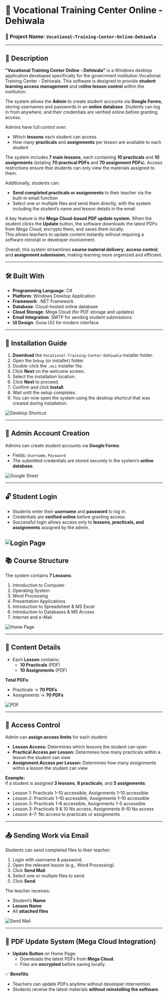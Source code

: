 # 📘 Vocational Training Center Online - Dehiwala

### 🔹 Project Name: `Vocational-Training-Center-Online-Dehiwala`

---

## 📝 Description

**"Vocational Training Center Online - Dehiwala"** is a Windows desktop application developed specifically for the government institution Vocational Training Center - Dehiwala. This software is designed to provide **student learning access management** and o**nline lesson control** within the institution.

The system allows the **Admin** to create student accounts via **Google Forms**, storing usernames and passwords in an **online database**. Students can log in from anywhere, and their credentials are verified online before granting access.  

Admins have full control over:
- Which **lessons** each student can access  
- How many **practicals** and **assignments** per lesson are available to each student  

The system includes **7 main lessons**, each containing **10 practicals** and **10 assignments** (totaling **70 practical PDFs** and **70 assignment PDFs**). Access restrictions ensure that students can only view the materials assigned to them.  

Additionally, students can:
- **Send completed practicals or assignments** to their teacher via the built-in email function  
- Select one or multiple files and send them directly, with the system including the student’s name and lesson details in the email  

A key feature is the **Mega Cloud-based PDF update system**. When the student clicks the **Update** button, the software downloads the latest PDFs from Mega Cloud, encrypts them, and saves them locally.  
This allows teachers to update content instantly without requiring a software reinstall or developer involvement.  

Overall, this system streamlines **course material delivery**, **access control**, and **assignment submission**, making learning more organized and efficient.  

---

## 🛠️ Built With

- **Programming Language**: C#  
- **Platform**: Windows Desktop Application  
- **Framework**: .NET Framework  
- **Database**: Cloud-hosted online database  
- **Cloud Storage**: Mega Cloud (for PDF storage and updates)  
- **Email Integration**: SMTP for sending student submissions  
- **UI Design**: Guna UI2 for modern interface  

---

## 💾 Installation Guide

1. **Download** the `Vocational-Training-Center-Dehiwala` installer folder.  
2. Open the `Debug` (or installer) folder.  
3. Double-click the `.msi` installer file.  
4. Click **Next** on the welcome screen.  
5. Select the installation location.  
6. Click **Next** to proceed.  
7. Confirm and click **Install**.  
8. Wait until the setup completes.
9. You can now open the system using the desktop shortcut that was created during installation.

![Desktop Shortcut](https://drive.google.com/uc?export=view&id=1cHFkJ6lQvIBZ9m7ILFe3Tn0pEsIMJieX)

---

## 🔐 Admin Account Creation

Admins can create student accounts via **Google Forms**:  
- Fields:  `Username`, `Password`  
- The submitted credentials are stored securely in the system’s **online database**.

![Google Sheet](https://drive.google.com/uc?export=view&id=1wblEszN2yvYjuZKpbiuH6K496wTag4d6)

---

## 🔓 Student Login

- Students enter their **username** and **password** to log in.  
- Credentials are **verified online** before granting access.  
- Successful login allows access only to **lessons, practicals, and assignments** assigned by the admin.

![Login Page](https://drive.google.com/uc?export=view&id=1h6YGehnVg4bTifDTAdZhoi3JB4xL84lo)
---

## 📚 Course Structure

The system contains **7 Lessons**:

1. Introduction to Computer  
2. Operating System  
3. Word Processing  
4. Presentation Applications  
5. Introduction to Spreadsheet & MS Excel  
6. Introduction to Databases & MS Access  
7. Internet and e-Mail


![Home Page](https://drive.google.com/uc?export=view&id=11ReF-P0K_B7egmv8R0cdBf1bvZ-ABTTG)

---

## 📂 Content Details

- Each **Lesson** contains:  
  - **10 Practicals** (PDF)  
  - **10 Assignments** (PDF)  

**Total PDFs**:  
- Practicals → **70 PDFs**  
- Assignments → **70 PDFs**  

![PDF](https://drive.google.com/uc?export=view&id=1Q2zfGu7rBOElnlNQmPoIBbf-OCxd7a2H)

---

## 🎯 Access Control

Admin can **assign access limits** for each student:
- **Lesson Access:** Determines which lessons the student can open
- **Practical Access per Lesson:** Determines how many practicals within a lesson the student can view  
- **Assignment Access per Lesson:** Determines how many assignments within a lesson the student can view

**Example:**  
If a student is assigned **3 lessons**, **8 practicals**, and **5 assignments**:
- Lesson 1: Practicals 1–10 accessible, Assignments 1–10 accessible
- Lesson 2: Practicals 1–10 accessible, Assignments 1–10 accessible
- Lesson 3: Practicals 1–8 accessible, Assignments 1–5 accessible
- Lesson 3: Practicals 9 & 10 No access, Assignments 6–10 No access
- Lesson 4–7: No access to practicals or assignments  
---

## 📤 Sending Work via Email

Students can send completed files to their teacher:

1. Login with username & password.  
2. Open the relevant lesson (e.g., Word Processing).  
3. Click **Send Mail**.  
4. Select one or multiple files to send.  
5. Click **Send**.  

The teacher receives:  
- Student’s **Name**  
- **Lesson Name**  
- All **attached files**  

![Send Mail](https://drive.google.com/uc?export=view&id=11mn5pybMEFpCFVrRF5M9qcQ3u_BCb1ig)

---

## 🔄 PDF Update System (Mega Cloud Integration)

- **Update Button** on Home Page:  
  - Downloads the latest PDFs from **Mega Cloud**.  
  - Files are **encrypted** before saving locally.  

✅ **Benefits**:  
- Teachers can update PDFs anytime without developer intervention.  
- Students receive the latest materials **without reinstalling the software**.  
